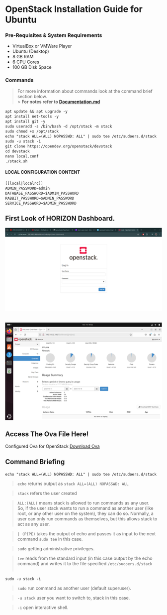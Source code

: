 # OpenStack Installation Guide for Ubuntu

### Pre-Requisites & System Requirements

- VirtualBox or VMWare Player
- Ubuntu (Desktop)
- 8 GB RAM
- 6 CPU Cores
- 100 GB Disk Space

### Commands

> For more information about commands look at the command brief section below. <br /> > **For notes refer to [Documentation.md](https://github.com/syncattacker/OpenStack-Documentation/blob/main/Documentation.md)**

```
apt update && apt upgrade -y
apt install net-tools -y
apt install git -y
sudo useradd -s /bin/bash -d /opt/stack -m stack
sudo chmod +x /opt/stack
echo "stack ALL=(ALL) NOPASSWD: ALL" | sudo tee /etc/sudoers.d/stack
sudo -u stack -i
git clone https://opendev.org/openstack/devstack
cd devstack
nano local.conf
./stack.sh
```

#### LOCAL CONFIGURATION CONTENT

```
[[local|localrc]]
ADMIN_PASSWORD=admin
DATABASE_PASSWORD=$ADMIN_PASSWORD
RABBIT_PASSWORD=$ADMIN_PASSWORD
SERVICE_PASSWORD=$ADMIN_PASSWORD
```

## First Look of HORIZON Dashboard.

![OpenStack Login Page](/images/login.png)
<br />
<br />
<br />
![OpenStack Dashboard Overview](/images/openstack.png)

## Access The Ova File Here!

Configured Ova for OpenStack [Download Ova](https://drive.google.com/file/d/1bL7N7ip0Ns-2e1WlpkGWlmTTCYKbJLhs/view?usp=sharing)

## Command Briefing

`echo "stack ALL=(ALL) NOPASSWD: ALL" | sudo tee /etc/sudoers.d/stack`

> `echo` returns output as `stack ALL=(ALL) NOPASSWD: ALL` <br />

> `stack` refers the user created <br />

> `ALL:(ALL)` means stack is allowed to run commands as any user. <br />
> So, if the user stack wants to run a command as another user (like root, or any other user on the system), they can do so. Normally, a user can only run commands as themselves, but this allows stack to act as any user. <br />

> `| (PIPE)` takes the output of echo and passes it as input to the next command `sudo tee` in this case. <br />

> `sudo` getting administrative privileges. <br />

> `tee` reads from the standard input (in this case output by the echo command) and writes it to the file specified `/etc/sudoers.d/stack` <br /> <br />

`sudo -u stack -i`

> `sudo` run command as another user (default superuser).

> `-u stack` user you want to switch to, stack in this case.

> `-i` open interactive shell. <br />
